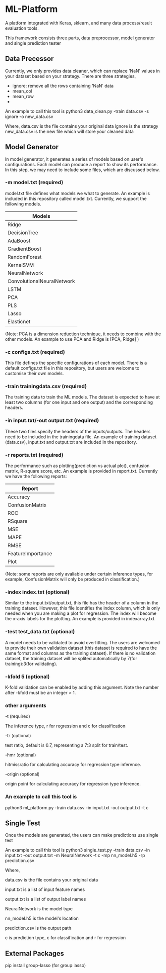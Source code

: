 # ML-Platform
A platform integrated with Keras, sklearn, and many data process/result evaluation tools.

This framework consists three parts, data preprocessor, model generator and single prediction tester

## Data Precessor
Currently, we only provides data cleaner, which can replace 'NaN' values in your dataset based on your strategy.
There are three strategies,

- ignore: remove all the rows containing 'NaN' data
- mean_col
- mean_row
-

An example to call this tool is
python3 data_clean.py -train data.csv -s ignore -o new_data.csv

Where,
data.csv is the file contains your original data
ignore is the strategy
new_data.csv is the new file which will store your cleaned data

## Model Generator
In model generator, it generates a series of models based on user's configurations. Each model can produce a report to show its performance.
In this step, we may need to include some files, which are discussed below.

### -m model.txt (required)
model.txt file defines what models we what to generate. An example is included in this repository called model.txt.
Currently, we support the following models.

| Models  |
| ------------- |
| Ridge  |
| DecisionTree  |
| AdaBoost  |
| GradientBoost  |
| RandomForest  |
| KernelSVM |
| NeuralNetwork  |
| ConvolutionalNeuralNetwork |
| LSTM |
| PCA |
| PLS |
| Lasso |
| Elasticnet |

(Note: PCA is a dimension reduction technique, it needs to combine with the other models. An example to use PCA and Ridge is [PCA, Ridge] )


### -c configs.txt (required)

This file defines the specific configurations of each model. There is a default configs.txt file in this repository, but users are welcome to customise their own models.


### -train trainingdata.csv (required)

The training data to train the ML models. The dataset is expected to have at least two columns (for one input and one output) and the corresponding headers.


### -in input.txt/-out output.txt (required)

These two files specify the headers of the inputs/outputs. The headers need to be included in the trainingdata file. An example of training dataset (data.csv), input.txt and output.txt are included in the repository.


### -r reports.txt (required)

The performance such as plotting(prediction vs actual plot), confusion matrix, R-square score, etc. An example is provided in report.txt.
Currently we have the following reports:

| Report  |
| ------------- |
| Accuracy |
| ConfusionMatrix |
| ROC |
| RSquare |
| MSE |
| MAPE |
| RMSE |
| FeatureImportance |
| Plot |

(Note: some reports are only avaliable under certain inference types, for example, ConfusionMatrix will only be produced in classification.)

### -index index.txt (optional)

Similar to the input.txt/output.txt, this file has the header of a column in the training dataset. However, this file identifies the index column, which is only needed when you are making a plot for regression. The index will become the x-axis labels for the plotting. An example is provided in indexarray.txt.


### -test test_data.txt (optional)

A model needs to be validated to avoid overfitting. The users are welcomed to provide their own validation dataset (this dataset is required to have the same format and columns as the training dataset). If there is no validation dataset, the training dataset will be splited automatically by 7(for training):3(for validating).


### -kfold 5 (optional)

K-fold validation can be enabled by adding this argument. Note the number after -kfold must be an integer > 1.


### other arguments

-t (required)

The inference type, r for regression and c for classification

-tr (optional)

test ratio, default is 0.7, representing a 7:3 split for train/test.

-hmr (optional)

hitmissratio for calculating accuracy for regression type inference.

-origin (optional)

origin point for calculating accuracy for regression type inference.


### An example to call this tool is
python3 ml_platform.py -train data.csv -in input.txt -out output.txt -t c



## Single Test
Once the models are generated, the users can make predictions use single test

An example to call this tool is
python3 single_test.py -train data.csv -in input.txt -out output.txt -m NeuralNetwork -t c -mp nn_model.h5 -rp prediction.csv

Where,

data.csv is the file contains your original data

input.txt is a list of input feature names

output.txt is a list of output label names

NeuralNetwork is the model type

nn_model.h5 is the model's location

prediction.csv is the output path

c is prediction type, c for classification and r for regression


## External Packages
pip install group-lasso (for group lasso)
